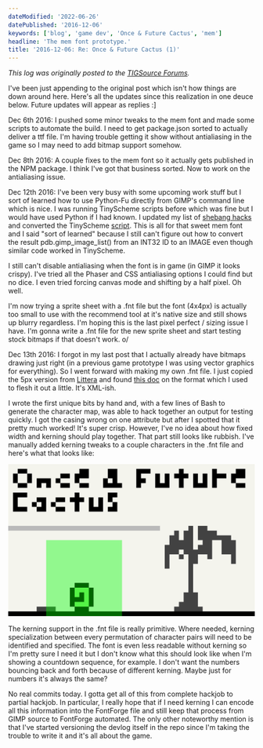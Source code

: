 ```yaml
---
dateModified: '2022-06-26'
datePublished: '2016-12-06'
keywords: ['blog', 'game dev', 'Once & Future Cactus', 'mem']
headline: 'The mem font prototype.'
title: '2016-12-06: Re: Once & Future Cactus (1)'
---
```


_This log was originally posted to the
[TIGSource Forums](https://forums.tigsource.com/index.php?topic=58848.msg1304474#msg1304474)._

I've been just appending to the original post which isn't how things are down
around here. Here's all the updates since this realization in one deuce below.
Future updates will appear as replies :]

Dec 6th 2016: I pushed some minor tweaks to the mem font and made some scripts
to automate the build. I need to get package.json sorted to actually deliver a
ttf file. I'm having trouble getting it show without antialiasing in the game so
I may need to add bitmap support somehow.

Dec 8th 2016: A couple fixes to the mem font so it actually gets published in
the NPM package. I think I've got that business sorted. Now to work on the
antialiasing issue.

Dec 12th 2016: I've been very busy with some upcoming work stuff but I sort of
learned how to use Python-Fu directly from GIMP's command line which is nice. I
was running TinyScheme scripts before which was fine but I would have used
Python if I had known. I updated my list of
[shebang hacks](https://github.com/niedzielski/shebang/blob/master/demo/gimp)
and converted the TinyScheme
[script](https://github.com/rndmem/mem-font/blob/master/bin/gimp-export-pngs).
This is all for that sweet mem font and I said "sort of learned" because I still
can't figure out how to convert the result pdb.gimp_image_list() from an INT32
ID to an IMAGE even though similar code worked in TinyScheme.

I still can't disable antialiasing when the font is in game (in GIMP it looks
crispy). I've tried all the Phaser and CSS antialiasing options I could find but
no dice. I even tried forcing canvas mode and shifting by a half pixel. Oh well.

I'm now trying a sprite sheet with a .fnt file but the font (4x4px) is actually
too small to use with the recommend tool at it's native size and still shows up
blurry regardless. I'm hoping this is the last pixel perfect / sizing issue I
have. I'm gonna write a .fnt file for the new sprite sheet and start testing
stock bitmaps if that doesn't work. o/

Dec 13th 2016: I forgot in my last post that I actually already have bitmaps
drawing just right (in a previous game prototype I was using vector graphics for
everything). So I went forward with making my own .fnt file. I just copied the
5px version from [Littera](http://kvazars.com/littera/) and found
[this doc](http://www.angelcode.com/products/bmfont/doc/file_format.html) on the
format which I used to flesh it out a little. It's XML-ish.

I wrote the first unique bits by hand and, with a few lines of Bash to generate
the character map, was able to hack together an output for testing quickly. I
got the casing wrong on one attribute but after I spotted that it pretty much
worked! It's super crisp. However, I've no idea about how fixed width and
kerning should play together. That part still looks like rubbish. I've manually
added kerning tweaks to a couple characters in the .fnt file and here's what
that looks like:

![](2016-12-13-font-test.png)

The kerning support in the .fnt file is really primitive. Where needed, kerning
specialization between every permutation of character pairs will need to be
identified and specified. The font is even less readable without kerning so I'm
pretty sure I need it but I don't know what this should look like when I'm
showing a countdown sequence, for example. I don't want the numbers bouncing
back and forth because of different kerning. Maybe just for numbers it's always
the same?

No real commits today. I gotta get all of this from complete hackjob to partial
hackjob. In particular, I really hope that if I need kerning I can encode all
this information into the FontForge file and still keep that process from GIMP
source to FontForge automated. The only other noteworthy mention is that I've
started versioning the devlog itself in the repo since I'm taking the trouble to
write it and it's all about the game.
